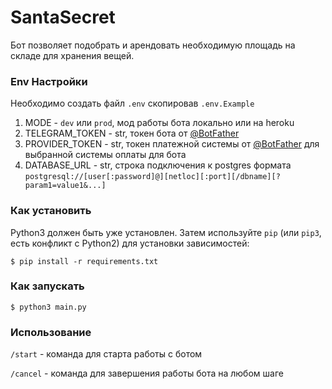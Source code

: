# SantaSecret

Бот позволяет подобрать и арендовать необходимую площадь на складе для хранения вещей.

### Env Настройки
Необходимо создать файл `.env` скопировав `.env.Example`
1. MODE - `dev` или `prod`, мод работы бота локально или на heroku
2. TELEGRAM_TOKEN - str, токен бота от [@BotFather](https://t.me/botfather)
3. PROVIDER_TOKEN - str, токен платежной системы от [@BotFather](https://t.me/botfather) для выбранной системы оплаты для бота
4. DATABASE_URL - str, строка подключения к postgres формата `postgresql://[user[:password]@][netloc][:port][/dbname][?param1=value1&...]`

### Как установить
Python3 должен быть уже установлен.
Затем используйте `pip` (или `pip3`, есть конфликт с Python2) для установки зависимостей:
```console
$ pip install -r requirements.txt
```

### Как запускать
```console
$ python3 main.py
```

### Использование
`/start` - команда для старта работы с ботом

`/cancel` - команда для завершения работы бота на любом шаге

